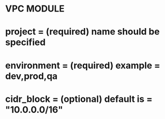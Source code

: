 # VPC MODULE 

# project = (required) name should be specified
# environment = (required) example = dev,prod,qa
# cidr_block = (optional) default is = "10.0.0.0/16"